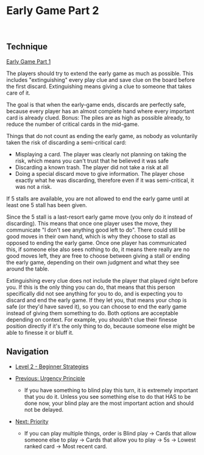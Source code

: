 # Early Game Part 2

<br />

## Technique

[Early Game Part 1](https://github.com/agilbert1412/HanabiStrategy/blob/master/Strategy/Level%202%20-%20Beginner/9%20-%20Early%20Game.md)

The players should try to extend the early game as much as possible. This includes "extinguishing" every play clue and save clue on the board before the first discard. Extinguishing means giving a clue to someone that takes care of it.

The goal is that when the early-game ends, discards are perfectly safe, because every player has an almost complete hand where every important card is already clued. Bonus: The piles are as high as possible already, to reduce the number of critical cards in the mid-game.

Things that do not count as ending the early game, as nobody as voluntarily taken the risk of discarding a semi-critical card:
* Misplaying a card. The player was clearly not planning on taking the risk, which means you can't trust that he believed it was safe
* Discarding a known trash. The player did not take a risk at all
* Doing a special discard move to give information. The player chose exactly what he was discarding, therefore even if it was semi-critical, it was not a risk.

If 5 stalls are available, you are not allowed to end the early game until at least one 5 stall has been given.

Since the 5 stall is a last-resort early game move (you only do it instead of discarding). This means that once one player uses the move, they communicate "I don't see anything good left to do". There could still be good moves in their own hand, which is why they choose to stall as opposed to ending the early game.
Once one player has communicated this, if someone else also sees nothing to do, it means there really are no good moves left, they are free to choose between giving a stall or ending the early game, depending on their own judgment and what they see around the table.

Extinguishing every clue does not include the player that played right before you. If this is the only thing you can do, that means that this person specifically did not see anything for you to do, and is expecting you to discard and end the early game. If they let you, that means your chop is safe (or they'd have saved it), so you can choose to end the early game instead of giving them something to do. Both options are acceptable depending on context. For example, you shouldn't clue their finesse position directly if it's the only thing to do, because someone else might be able to finesse it or bluff it.

## Navigation

* [Level 2 - Beginner Strategies](https://github.com/agilbert1412/HanabiStrategy/blob/master/Strategy/Level%202%20-%20Beginner/Level%202%20-%20Beginner.md)

* [Previous: Urgency Principle](https://github.com/agilbert1412/HanabiStrategy/blob/master/Strategy/Level%202%20-%20Beginner/17%20-%20Urgency%20Principle.md)
	* If you have something to blind play this turn, it is extremely important that you do it. Unless you see something else to do that HAS to be done now, your blind play are the most important action and should not be delayed.

* [Next: Priority](https://github.com/agilbert1412/HanabiStrategy/blob/master/Strategy/Level%202%20-%20Beginner/19%20-%20Priority.md)
	* If you can play multiple things, order is Blind play -> Cards that allow someone else to play -> Cards that allow you to play -> 5s -> Lowest ranked card -> Most recent card.